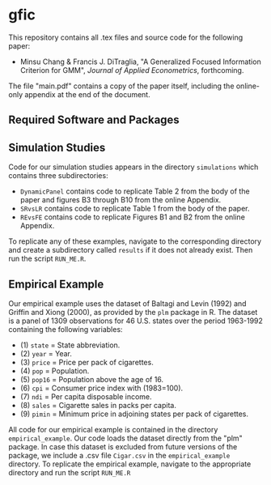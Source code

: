 gfic
====
This repository contains all .tex files and source code for the following paper:

* Minsu Chang & Francis J. DiTraglia, "A Generalized Focused Information Criterion for GMM", *Journal of Applied Econometrics*, forthcoming. 

The file "main.pdf" contains a copy of the paper itself, including the online-only appendix at the end of the document.

Required Software and Packages
------------------------------


Simulation Studies
-------------------
Code for our simulation studies appears in the directory `simulations` which
contains three subdirectories:

  * `DynamicPanel` contains code to replicate Table 2 from the body of the paper 
  and figures B3 through B10 from the online Appendix.
  * `SRvsLR` contains code to replicate Table 1 from the body of the paper.
  * `REvsFE` contains code to replicate Figures B1 and B2 from the online
  Appendix.
  
To replicate any of these examples, navigate to the corresponding directory and
create a subdirectory called `results` if it does not already exist. Then run 
the script `RUN_ME.R`. 

Empirical Example
-----------------

Our empirical example uses the dataset of Baltagi and Levin (1992) and Griffin and Xiong (2000), as provided by the `plm` package in R. 
The dataset is a panel of 1309 observations for 46 U.S. states over the period 1963-1992 containing the following variables:

* (1) `state` = State abbreviation.
* (2) `year` = Year.
* (3) `price` = Price per pack of cigarettes.
* (4) `pop` = Population.
* (5) `pop16` = Population above the age of 16.
* (6) `cpi` = Consumer price index with (1983=100).
* (7) `ndi` = Per capita disposable income.
* (8) `sales` = Cigarette sales in packs per capita.
* (9) `pimin` = Minimum price in adjoining states per pack of cigarettes. 

All code for our empirical example is contained in the directory `empirical_example`. 
Our code loads the dataset directly from the "plm" package.
In case this dataset is excluded from future versions of the package, we include a .csv file `Cigar.csv` in the `empirical_example` directory.
To replicate the empirical example, navigate to the appropriate directory and run the script `RUN_ME.R`
